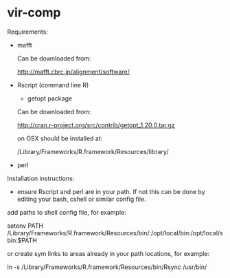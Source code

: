 # vir-comp

Requirements:

- mafft

  Can be downloaded from:

    http://mafft.cbrc.jp/alignment/software/

- Rscript (command line R)
  - getopt package

  Can be downloaded from:
  
    http://cran.r-project.org/src/contrib/getopt_1.20.0.tar.gz

  on OSX should be installed at:

    /Library/Frameworks/R.framework/Resources/library/

- perl

Installation instructions:
- ensure Rscript and perl are in your path.  If not this can be done by editing your bash, cshell or similar config file.

add paths to shell config file, for example:

  setenv PATH /Library/Frameworks/R.framework/Resources/bin/:/opt/local/bin:/opt/local/sbin:$PATH 

or create sym links to areas already in your path locations, for example:

  ln -s /Library/Frameworks/R.framework/Resources/bin/Rsync /usr/bin/
